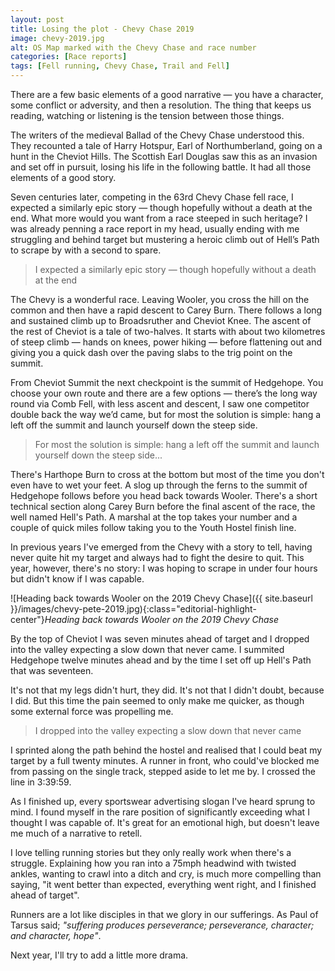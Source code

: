 ```yaml
---
layout: post
title: Losing the plot - Chevy Chase 2019
image: chevy-2019.jpg
alt: OS Map marked with the Chevy Chase and race number
categories: [Race reports]
tags: [Fell running, Chevy Chase, Trail and Fell]
---
```


There are a few basic elements of a good narrative — you have a character, some conflict or adversity, and then a resolution. The thing that keeps us reading, watching or listening is the tension between those things.

The writers of the medieval Ballad of the Chevy Chase understood this. They recounted a tale of Harry Hotspur, Earl of Northumberland, going on a hunt in the Cheviot Hills. The Scottish Earl Douglas saw this as an invasion and set off in pursuit, losing his life in the following battle. It had all those elements of a good story.

Seven centuries later, competing in the 63rd Chevy Chase fell race, I expected a similarly epic story — though hopefully without a death at the end. What more would you want from a race steeped in such heritage? I was already penning a race report in my head, usually ending with me struggling and behind target but mustering a heroic climb out of Hell’s Path to scrape by with a second to spare.

>I expected a similarly epic story — though hopefully without a death at the end

The Chevy is a wonderful race. Leaving Wooler, you cross the hill on the common and then have a rapid descent to Carey Burn. There follows a long and sustained climb up to Broadsruther and Cheviot Knee. The ascent of the rest of Cheviot is a tale of two-halves. It starts with about two kilometres of steep climb — hands on knees, power hiking — before flattening out and giving you a quick dash over the paving slabs to the trig point on the summit.

From Cheviot Summit the next checkpoint is the summit of Hedgehope. You choose your own route and there are a few options — there’s the long way round via Comb Fell, with less ascent and descent, I saw one competitor double back the way we’d came, but for most the solution is simple: hang a left off the summit and launch yourself down the steep side.

>For most the solution is simple: hang a left off the summit and launch yourself down the steep side...

There's Harthope Burn to cross at the bottom but most of the time you don't even have to wet your feet. A slog up through the ferns to the summit of Hedgehope follows before you head back towards Wooler. There's a short technical section along Carey Burn before the final ascent of the race, the well named Hell's Path. A marshal at the top takes your number and a couple of quick miles follow taking you to the Youth Hostel finish line.

In previous years I've emerged from the Chevy with a story to tell, having never quite hit my target and always had to fight the desire to quit. This year, however, there's no story: I was hoping to scrape in under four hours but didn't know if I was capable. 

![Heading back towards Wooler on the 2019 Chevy Chase]({{ site.baseurl }}/images/chevy-pete-2019.jpg){:class="editorial-highlight-center"}*Heading back towards Wooler on the 2019 Chevy Chase*

By the top of Cheviot I was seven minutes ahead of target and I dropped into the valley expecting a slow down that never came. I summited Hedgehope twelve minutes ahead and by the time I set off up Hell's Path that was seventeen.

It's not that my legs didn't hurt, they did. It's not that I didn't doubt, because I did. But this time the pain seemed to only make me quicker, as though some external force was propelling me. 

>I dropped into the valley expecting a slow down that never came

I sprinted along the path behind the hostel and realised that I could beat my target by a full twenty minutes. A runner in front, who could've blocked me from passing on the single track, stepped aside to let me by. I crossed the line in 3:39:59.

As I finished up, every sportswear advertising slogan I've heard sprung to mind. I found myself in the rare position of significantly exceeding what I thought I was capable of. It's great for an emotional high, but doesn't leave me much of a narrative to retell.

I love telling running stories but they only really work when there's a struggle. Explaining how you ran into a 75mph headwind with twisted ankles, wanting to crawl into a ditch and cry, is much more compelling than saying, "it went better than expected, everything went right, and I finished ahead of target". 

Runners are a lot like disciples in that we glory in our sufferings. As Paul of Tarsus said; *"suffering produces perseverance; perseverance, character; and character, hope"*.

Next year, I'll try to add a little more drama.
